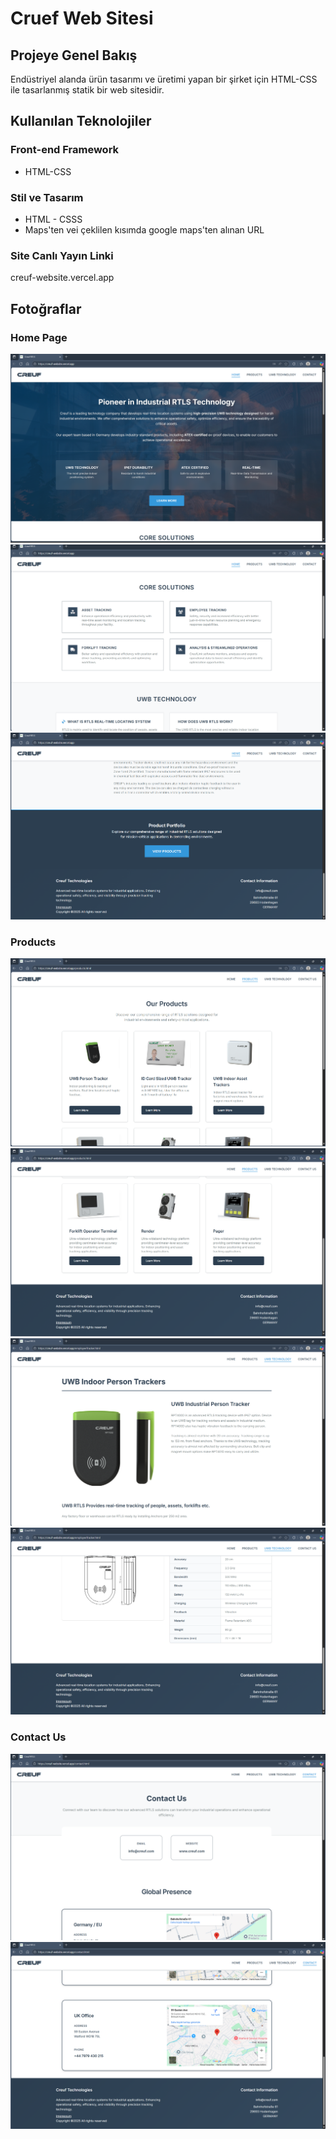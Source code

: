 # Cruef Web Sitesi

## Projeye Genel Bakış

Endüstriyel alanda ürün tasarımı ve üretimi yapan bir şirket için HTML-CSS ile tasarlanmış statik bir web sitesidir.

## Kullanılan Teknolojiler

### Front-end Framework

- HTML-CSS

### Stil ve Tasarım

- HTML - CSSS
- Maps'ten vei çeklilen kısımda google maps'ten alınan URL

### Site Canlı Yayın Linki
creuf-website.vercel.app

## Fotoğraflar

### Home Page
![Proje Ekran Görüntüsü](screenshots/resim1.png)
![Proje Ekran Görüntüsü](screenshots/resim2.png)
![Proje Ekran Görüntüsü](screenshots/resim3.png)

### Products
![Proje Ekran Görüntüsü](screenshots/resim4.png)
![Proje Ekran Görüntüsü](screenshots/resim5.png)
![Proje Ekran Görüntüsü](screenshots/resim6.png)
![Proje Ekran Görüntüsü](screenshots/resim7.png)

### Contact Us
![Proje Ekran Görüntüsü](screenshots/resim18.png)
![Proje Ekran Görüntüsü](screenshots/resim19.png)

